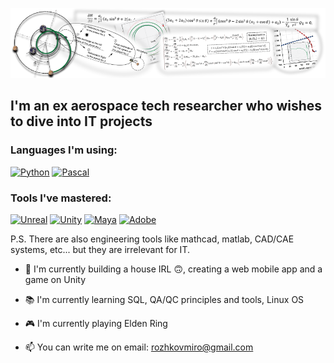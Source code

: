 [![Header](https://github.com/Daikon46/daikon46/blob/main/assets/Header.png)](https://scholar.google.com/citations?hl=en&user=0fEUrf4AAAAJ)

## I'm an ex aerospace tech researcher who wishes to dive into IT projects

### Languages I'm using:
[![Python](https://img.shields.io/badge/-Python-090909?style=for-the-badge&logo=python)](https://replit.com/@daikongg/MuChiChi-Bot)
[![Pascal](https://img.shields.io/badge/-Delphi/Pascal-090909?style=for-the-badge&logo=Delphi)](https://github.com/Daikon46/Pontryagin_EP)

### Tools I've mastered:
[![Unreal](https://img.shields.io/badge/-Unreal-090909?style=for-the-badge&logo=UnrealEngine)](https://bloodmoonangel.itch.io/synchro)
[![Unity](https://img.shields.io/badge/-Unity-090909?style=for-the-badge&logo=Unity)](https://learn.unity.com/u/5de23311edbc2a19413ab9e3?tab=profile)
[![Maya](https://img.shields.io/badge/-Maya-090909?style=for-the-badge&logo=AutodeskMaya)](https://www.artstation.com/artwork/Wm5R9J)
[![Adobe](https://img.shields.io/badge/-Adobe_Ps_Ai_Pt-090909?style=for-the-badge&logo=data:image/svg%2bxml;base64,aHR0cHM6Ly9naXRodWIuY29tL0RhaWtvbjQ2L2RhaWtvbjQ2L2Jsb2IvbWFpbi9hc3NldHMvTG9nb19BZG9iZS5wbmc=)](https://www.artstation.com/artwork/Qn6Dv4)

P.S. There are also engineering tools like mathcad, matlab, CAD/CAE systems, etc... but they are irrelevant for IT.

- 🔨 I'm currently building a house IRL 🙃, creating a web mobile app and a game on Unity

- 📚 I'm currently learning SQL, QA/QC principles and tools, Linux OS

- 🎮 I'm currently playing Elden Ring

- 📫 You can write me on email: rozhkovmiro@gmail.com